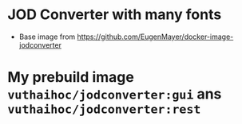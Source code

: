 # JOD Converter with many fonts

- Base image from https://github.com/EugenMayer/docker-image-jodconverter

# My prebuild image `vuthaihoc/jodconverter:gui` ans `vuthaihoc/jodconverter:rest`
